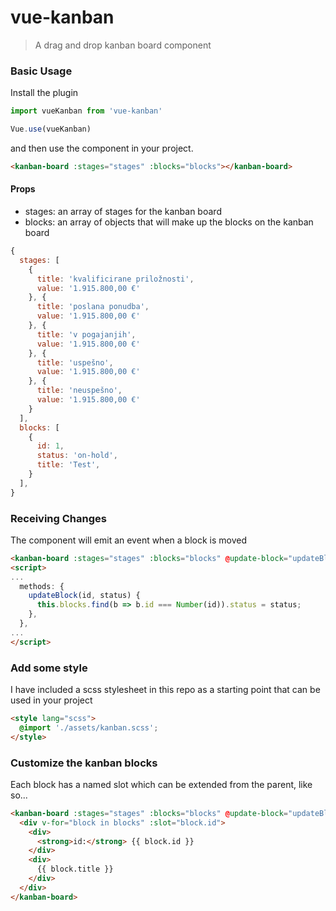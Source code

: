 # vue-kanban

> A drag and drop kanban board component


### Basic Usage

Install the plugin
```js
import vueKanban from 'vue-kanban'

Vue.use(vueKanban)
```

and then use the component in your project.
```html
<kanban-board :stages="stages" :blocks="blocks"></kanban-board>
```

#### Props
- stages: an array of stages for the kanban board
- blocks: an array of objects that will make up the blocks on the kanban board
```js
{
  stages: [
    {
      title: 'kvalificirane priložnosti',
      value: '1.915.800,00 €'
    }, {
      title: 'poslana ponudba',
      value: '1.915.800,00 €'
    }, {
      title: 'v pogajanjih',
      value: '1.915.800,00 €'
    }, {
      title: 'uspešno',
      value: '1.915.800,00 €'
    }, {
      title: 'neuspešno',
      value: '1.915.800,00 €'
    }
  ],
  blocks: [
    {
      id: 1,
      status: 'on-hold',
      title: 'Test',
    }
  ],
}
```

### Receiving Changes
The component will emit an event when a block is moved

```html
<kanban-board :stages="stages" :blocks="blocks" @update-block="updateBlock"></kanban-board>
<script>
...
  methods: {
    updateBlock(id, status) {
      this.blocks.find(b => b.id === Number(id)).status = status;
    },
  },
...
</script>
```

### Add some style
I have included a scss stylesheet in this repo as a starting point that can be used in your project
```html
<style lang="scss">
  @import './assets/kanban.scss';
</style>
```

### Customize the kanban blocks
Each block has a named slot which can be extended from the parent, like so...
```html
<kanban-board :stages="stages" :blocks="blocks" @update-block="updateBlock">
  <div v-for="block in blocks" :slot="block.id">
    <div>
      <strong>id:</strong> {{ block.id }}
    </div>
    <div>
      {{ block.title }}
    </div>
  </div>
</kanban-board>
```
